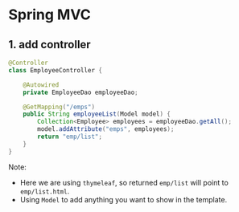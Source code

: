 # Spring MVC

## 1. add controller

```java
@Controller
class EmployeeController {

    @Autowired
    private EmployeeDao employeeDao;

    @GetMapping("/emps")
    public String employeeList(Model model) {
        Collection<Employee> employees = employeeDao.getAll();
        model.addAttribute("emps", employees);
        return "emp/list";
    }
}
```

Note:

-   Here we are using `thymeleaf`, so returned `emp/list` will point to `emp/list.html`.
-   Using `Model` to add anything you want to show in the template.
